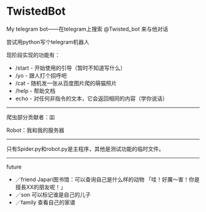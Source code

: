 # TwistedBot
My telegram bot——在telegram上搜索 @Twisted_bot 来与他对话

尝试用python写个telegram机器人

现阶段实现的功能有：
* /start - 开始使用的引导（暂时不知道写什么）
* /yo - 跟人打个招呼吧
* /cat - 随机发一张从百度图片爬的萌猫照片
* /help - 帮助文档
* echo - 对任何非指令的文本，它会返回相同的内容（学你说话）

******
爬虫部分贡献者：吅

Robot：我和我的服务器
******
只有Spider.py和robot.py是主程序，其他是测试功能的临时文件。
******
future
* ／friend Japari图书馆：可以查询自己是什么样的动物 「哇！好厲～害！你是擅長XX的朋友呢！」
* ／son 可以标记谁是自己的儿子
* ／family 查看自己的家谱
